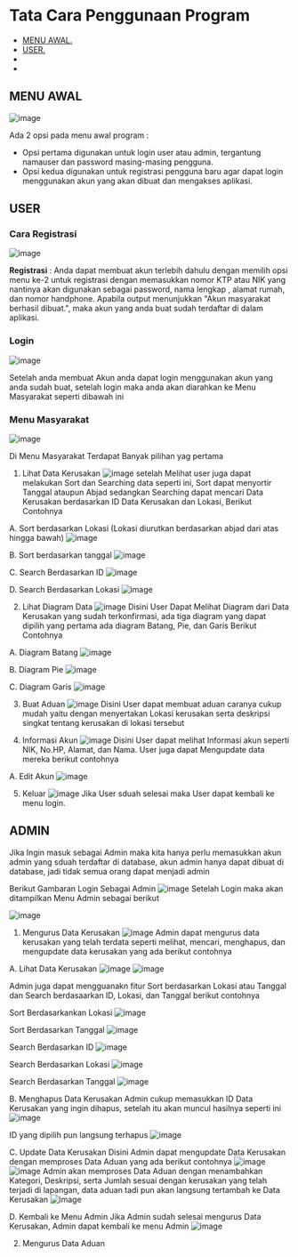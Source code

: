 # Tata Cara Penggunaan Program
- [ MENU AWAL. ](#awal)
- [ USER. ](#user)
-
-

<a name="awal"></a>
## MENU AWAL

![image](https://github.com/PA-KELOMPOK-11-ASD-X-DBMS/PA-B23-KELOMPOK11/assets/98721112/78b4cb2d-253f-49f4-8661-e3f0564cfeea)

  Ada 2 opsi pada menu awal program :
  - Opsi pertama digunakan untuk login user atau admin, tergantung namauser dan password masing-masing pengguna.
  - Opsi kedua digunakan untuk registrasi pengguna baru agar dapat login menggunakan akun yang akan dibuat dan mengakses aplikasi.
    
<a name="user"></a>  
## USER

### Cara Registrasi

![image](https://github.com/PA-KELOMPOK-11-ASD-X-DBMS/PA-B23-KELOMPOK11/assets/144713730/786f81d6-3d3a-42d5-973c-4e41bdd73116)

**Registrasi** : Anda dapat membuat akun terlebih dahulu dengan memilih opsi menu ke-2 untuk registrasi dengan memasukkan nomor KTP atau NIK yang nantinya akan digunakan sebagai password, nama lengkap , alamat rumah, dan nomor handphone. Apabila output menunjukkan "Akun masyarakat berhasil dibuat.", maka akun yang anda buat sudah terdaftar di dalam aplikasi.

### Login 

![image](https://github.com/PA-KELOMPOK-11-ASD-X-DBMS/PA-B23-KELOMPOK11/assets/144713730/a5ad3ca3-9a7d-4766-9f5c-80e6dc561a46)

Setelah anda membuat Akun anda dapat login menggunakan akun yang anda sudah buat, setelah login maka anda akan diarahkan ke Menu Masyarakat seperti dibawah ini

### Menu Masyarakat
![image](https://github.com/PA-KELOMPOK-11-ASD-X-DBMS/PA-B23-KELOMPOK11/assets/144713730/71158432-0e12-4554-969c-896988d16cf0)

Di Menu Masyarakat Terdapat Banyak pilihan yag pertama

1. Lihat Data Kerusakan
   ![image](https://github.com/PA-KELOMPOK-11-ASD-X-DBMS/PA-B23-KELOMPOK11/assets/144713730/30dc2b71-59c4-4148-8cb8-74db33800104)
setelah Melihat user juga dapat melakukan Sort dan Searching data seperti ini, Sort dapat menyortir Tanggal ataupun Abjad sedangkan Searching dapat mencari Data Kerusakan berdasarkan ID Data Kerusakan dan Lokasi, Berikut Contohnya

A. Sort berdasarkan Lokasi (Lokasi diurutkan berdasarkan abjad dari atas hingga bawah)
![image](https://github.com/PA-KELOMPOK-11-ASD-X-DBMS/PA-B23-KELOMPOK11/assets/144713730/ac1249ca-94a6-452c-8f2d-7872045d68fb)

B. Sort berdasarkan tanggal
![image](https://github.com/PA-KELOMPOK-11-ASD-X-DBMS/PA-B23-KELOMPOK11/assets/144713730/072b9a48-f5dd-4323-b014-fa714a7183a5)

C. Search Berdasarkan ID
![image](https://github.com/PA-KELOMPOK-11-ASD-X-DBMS/PA-B23-KELOMPOK11/assets/144713730/f415aa9e-de0a-4830-a655-fc2c169a45c0)

D. Search Berdasarkan Lokasi
![image](https://github.com/PA-KELOMPOK-11-ASD-X-DBMS/PA-B23-KELOMPOK11/assets/144713730/f6bb0450-9f8f-4d9b-8707-f115bfbd1169)


2. Lihat Diagram Data
   ![image](https://github.com/PA-KELOMPOK-11-ASD-X-DBMS/PA-B23-KELOMPOK11/assets/144713730/28316ad4-d6f4-45e8-8693-39f04f5db80c)
Disini User Dapat Melihat Diagram dari Data Kerusakan yang sudah terkonfirmasi, ada tiga diagram yang dapat dipilih yang pertama ada diagram Batang, Pie, dan Garis Berikut Contohnya

A. Diagram Batang
![image](https://github.com/PA-KELOMPOK-11-ASD-X-DBMS/PA-B23-KELOMPOK11/assets/144713730/f1119e33-1907-48d1-8ced-3c570472e16f)

B. Diagram Pie
![image](https://github.com/PA-KELOMPOK-11-ASD-X-DBMS/PA-B23-KELOMPOK11/assets/144713730/edbebc32-2b07-4b95-a54d-05239c81bdf1)

C. Diagram Garis
![image](https://github.com/PA-KELOMPOK-11-ASD-X-DBMS/PA-B23-KELOMPOK11/assets/144713730/62ccd9e9-d478-496b-b105-6be572c0fde4)

3. Buat Aduan
   ![image](https://github.com/PA-KELOMPOK-11-ASD-X-DBMS/PA-B23-KELOMPOK11/assets/144713730/f3b5e607-5b52-47df-8aec-9a395ca42540)
Disini User dapat membuat aduan caranya cukup mudah yaitu dengan menyertakan Lokasi kerusakan serta deskripsi singkat tentang kerusakan di lokasi tersebut

4. Informasi Akun
   ![image](https://github.com/PA-KELOMPOK-11-ASD-X-DBMS/PA-B23-KELOMPOK11/assets/144713730/2f866eb9-0c6e-45f1-b9a6-03dcfc775ba1)
Disini User dapat melihat Informasi akun  seperti NIK, No.HP, Alamat, dan Nama. User juga dapat Mengupdate data mereka berikut contohnya

A. Edit Akun
![image](https://github.com/PA-KELOMPOK-11-ASD-X-DBMS/PA-B23-KELOMPOK11/assets/144713730/c75ae241-cebf-4bb1-9d82-36af2a5cc528)

5. Keluar
   ![image](https://github.com/PA-KELOMPOK-11-ASD-X-DBMS/PA-B23-KELOMPOK11/assets/144713730/8202c70e-c3d2-42da-ab3d-dc98fef5ad0a)
Jika User sduah selesai maka User dapat kembali ke menu login.
   
## ADMIN

Jika Ingin masuk sebagai Admin maka kita hanya perlu memasukkan akun admin yang sduah terdaftar di database, akun admin hanya dapat dibuat di database, jadi tidak semua orang dapat menjadi admin

Berikut Gambaran Login Sebagai Admin
![image](https://github.com/PA-KELOMPOK-11-ASD-X-DBMS/PA-B23-KELOMPOK11/assets/144713730/340a92f8-7918-431f-860b-f2f33ca83ace)
Setelah Login maka akan ditampilkan Menu Admin sebagai berikut

![image](https://github.com/PA-KELOMPOK-11-ASD-X-DBMS/PA-B23-KELOMPOK11/assets/144713730/45c368b2-969a-4862-a61c-668740328010)

1. Mengurus Data Kerusakan
![image](https://github.com/PA-KELOMPOK-11-ASD-X-DBMS/PA-B23-KELOMPOK11/assets/144713730/dffe6593-989d-47f2-a90c-e72fd2a7694c)
Admin dapat mengurus data kerusakan yang telah terdata seperti melihat, mencari, menghapus, dan mengupdate data kerusakan yang ada berikut contohnya

A. Lihat Data Kerusakan
![image](https://github.com/PA-KELOMPOK-11-ASD-X-DBMS/PA-B23-KELOMPOK11/assets/144713730/24d4958b-cf74-40cf-bbfb-f1cf76b38437)
![image](https://github.com/PA-KELOMPOK-11-ASD-X-DBMS/PA-B23-KELOMPOK11/assets/144713730/244b9d3f-cae5-46ad-a22b-01c3a2492940)

Admin juga dapat mengguanakn fitur Sort berdasarkan Lokasi atau Tanggal dan Search berdasaarkan ID, Lokasi, dan Tanggal berikut contohnya

Sort Berdasarkankan Lokasi
![image](https://github.com/PA-KELOMPOK-11-ASD-X-DBMS/PA-B23-KELOMPOK11/assets/144713730/5658ce2c-d3e3-44c8-a0e5-dcc566b8489b)

Sort Berdasarkan Tanggal
![image](https://github.com/PA-KELOMPOK-11-ASD-X-DBMS/PA-B23-KELOMPOK11/assets/144713730/dd8a7d61-f696-46b9-aadf-3de8d92d4fd1)

Search Berdasarkan ID
![image](https://github.com/PA-KELOMPOK-11-ASD-X-DBMS/PA-B23-KELOMPOK11/assets/144713730/1558c31e-519a-4994-9b02-4956ccebde73)

Search Berdasarkan Lokasi
![image](https://github.com/PA-KELOMPOK-11-ASD-X-DBMS/PA-B23-KELOMPOK11/assets/144713730/563e61f2-7c28-4588-a49b-f11a15ea6fcc)

Search Berdasarkan Tanggal
![image](https://github.com/PA-KELOMPOK-11-ASD-X-DBMS/PA-B23-KELOMPOK11/assets/144713730/033e4dc6-27bd-437f-9072-79bc30b0db74)

B. Menghapus Data Kerusakan
Admin cukup memasukkan ID Data Kerusakan yang ingin dihapus, setelah itu akan muncul hasilnya seperti ini
![image](https://github.com/PA-KELOMPOK-11-ASD-X-DBMS/PA-B23-KELOMPOK11/assets/144713730/fb98a42e-4014-4edf-b33d-fded9efcf458)

ID yang dipilih pun langsung terhapus
![image](https://github.com/PA-KELOMPOK-11-ASD-X-DBMS/PA-B23-KELOMPOK11/assets/144713730/dfbc75ba-038e-45f7-b79b-cd0feeec68a1)

C. Update Data Kerusakan
Disini Admin dapat mengupdate Data Kerusakan dengan memproses Data Aduan yang ada berikut contohnya
![image](https://github.com/PA-KELOMPOK-11-ASD-X-DBMS/PA-B23-KELOMPOK11/assets/144713730/a56d265e-8d05-4b7b-8473-783503c69546)
![image](https://github.com/PA-KELOMPOK-11-ASD-X-DBMS/PA-B23-KELOMPOK11/assets/144713730/f2e21803-2a58-4403-9679-6a90050ab5b8)
Admin akan memproses Data Aduan dengan menambahkan Kategori, Deskripsi, serta Jumlah sesuai dengan kerusakan yang telah terjadi di lapangan, data aduan tadi pun akan langsung tertambah ke Data Kerusakan
![image](https://github.com/PA-KELOMPOK-11-ASD-X-DBMS/PA-B23-KELOMPOK11/assets/144713730/540d3586-9303-4227-abcd-1a2c3b852d36)


D. Kembali ke Menu Admin
Jika Admin sudah selesai mengurus Data Kerusakan, Admin dapat kembali ke menu Admin 
![image](https://github.com/PA-KELOMPOK-11-ASD-X-DBMS/PA-B23-KELOMPOK11/assets/144713730/6a71f05b-a2d4-4b94-84ea-d7c2e68e88e8)

2. Mengurus Data Aduan
